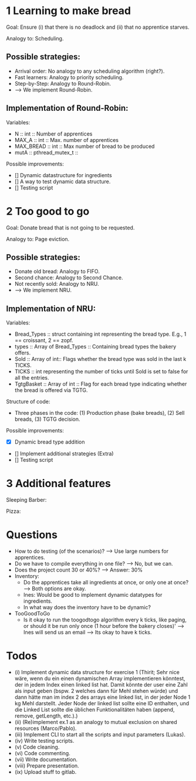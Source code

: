 # 1 Learning to make bread

Goal: Ensure (i) that there is no deadlock and (ii) that no apprentice starves.

Analogy to: Scheduling.

## Possible strategies:
* Arrival order: No analogy to any scheduling algorithm (right?).
* Fast learners: Analogy to priority scheduling.
* Step-by-Step: Analogy to Round-Robin.
* --> We implement Round-Robin.

## Implementation of Round-Robin:

Variables:
* N :: int :: Number of apprentices
* MAX_A :: int :: Max. number of apprentices
* MAX_BREAD :: int :: Max number of bread to be produced
* mutA :: pthread_mutex_t ::

Possible improvements:
* [] Dynamic datastructure for ingredients
* [] A way to test dynamic data structure.
* [] Testing script

# 2 Too good to go

Goal: Donate bread that is not going to be requested.

Analogy to: Page eviction.

## Possible strategies:
* Donate old bread: Analogy to FIFO.
* Second chance: Analogy to Second Chance.
* Not recently sold: Analogy to NRU.
* --> We implement NRU.

## Implementation of NRU:
Variables:
* Bread_Types :: struct containing int representing the bread type. E.g., 1 == croissant, 2 == zopf.
* types :: Array of Bread_Types :: Containing bread types the bakery offers.
* Sold :: Array of int::  Flags whether the bread type was sold in the last k TICKS.
* TICKS :: int representing the number of ticks until Sold is set to false for all the entries.
* TgtgBasket :: Array of int :: Flag for each bread type indicating whether the bread is offered via TGTG.

Structure of code:
* Three phases in the code: (1) Production phase (bake breads), (2) Sell breads, (3) TGTG decision.

Possible improvements:
* [x] Dynamic bread type addition
* [] Implement additional strategies (Extra)
* [] Testing script


# 3 Additional features

Sleeping Barber:

Pizza:

# Questions
* How to do testing (of the scenarios)? --> Use large numbers for apprentices.
* Do we have to compile everything in one file? --> No, but we can.
* Does the project count 30 or 40%? --> Answer: 30%
* Inventory:
  * Do the apprentices take all ingredients at once, or only one at once? --> Both options are okay.
  * Ines: Would be good to implement dynamic datatypes for ingredients.
  * In what way does the inventory have to be dynamic?
* TooGoodToGo
  * Is it okay to run the toogodtogo algorithm every k ticks, like paging, or should it be run only once (1 hour before the bakery closes)' --> Ines will send us an email --> Its okay to have k ticks.


# Todos
* (i) Implement dynamic data structure for exercise 1 (Thirit; Sehr nice wäre, wenn du ein einen dynamischen Array implementieren könntest, der in jedem Index einen linked list hat. Damit könnte der user eine Zahl als input geben (bspw. 2 welches dann für Mehl stehen würde) und dann hätte man im index 2 des arrays eine linked list, in der jeder Node 1 kg Mehl darstellt. Jeder Node der linked list sollte eine ID enthalten, und die Linked List sollte die üblichen Funktionalitäten haben (append, remove, getLength, etc.).)
* (ii) (Re)implement ex.1 as an analogy to mutual exclusion on shared resources (Marco/Pablo).
* (iii) Implement CLI to start all the scripts and input parameters (Lukas).
* (iv) Write testing scripts.
* (v) Code cleaning.
* (vi) Code commenting.
* (vii) Write documentation.
* (viii) Prepare presentation.
* (ix) Upload stuff to gitlab.

